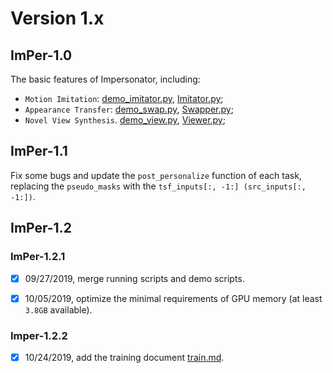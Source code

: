 # Version 1.x

## ImPer-1.0
The basic features of Impersonator, including:

* `Motion Imitation`: [demo_imitator.py](../run_imitator.py), [Imitator.py](../models/imitator.py);
* `Appearance Transfer`: [demo_swap.py](../run_swap.py), [Swapper.py](../models/swapper.py);
* `Novel View Synthesis`. [demo_view.py](../run_view.py), [Viewer.py](../models/viewer.py);

## ImPer-1.1
Fix some bugs and update the `post_personalize` function of each task, replacing the `pseudo_masks` with the 
`tsf_inputs[:, -1:] (src_inputs[:, -1:])`.

## ImPer-1.2

### ImPer-1.2.1

- [x] 09/27/2019, merge running scripts and demo scripts.

- [x] 10/05/2019, optimize the minimal requirements of GPU memory (at least `3.8GB` available).

### Imper-1.2.2
- [x] 10/24/2019, add the training document [train.md](../doc/train.md).
